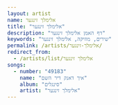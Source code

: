 ```yaml
---
layout: artist
name: אלימלך זינגער
title: "אלימלך זינגער"
description: "דף האמן אלימלך זינגער"
keywords: "שירים, מוזיקה, אלימלך זינגער"
permalink: /artists/אלימלך-זינגער/
redirect_from:
  - /artists/list/אלימלך זינגער
songs:
  - number: "49183"
    name: "איך דאנק דיר השם"
    album: "סינגלים"
    artist: "אלימלך זינגער"
---
```

